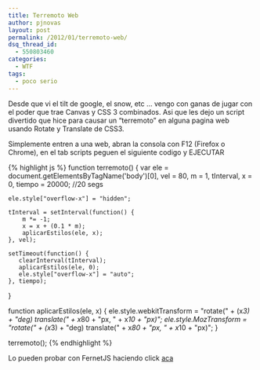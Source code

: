 ```yaml
---
title: Terremoto Web
author: pjnovas
layout: post
permalink: /2012/01/terremoto-web/
dsq_thread_id:
  - 550803460
categories:
  - WTF
tags:
  - poco serio
---
```

Desde que vi el tilt de google, el snow, etc &#8230; vengo con ganas de jugar con el poder que trae Canvas y CSS 3 combinados. Asi que les dejo un script divertido que hice para causar un &#8220;terremoto&#8221; en alguna pagina web usando Rotate y Translate de CSS3.

Simplemente entren a una web, abran la consola con F12 (Firefox o Chrome), en el tab scripts peguen el siguiente codigo y EJECUTAR

{% highlight js %}
function terremoto() {
    var ele = document.getElementsByTagName('body')[0],
         vel = 80,
         m = 1,
         tInterval,
         x = 0,
         tiempo = 20000; //20 segs

    ele.style["overflow-x"] = "hidden";

    tInterval = setInterval(function() {
        m *= -1;
        x = x + (0.1 * m);
        aplicarEstilos(ele, x);
    }, vel);

    setTimeout(function() {
       clearInterval(tInterval);
       aplicarEstilos(ele, 0);
       ele.style["overflow-x"] = "auto";
    }, tiempo);
}

function aplicarEstilos(ele, x) {
    ele.style.webkitTransform = "rotate(" + (x*3) + "deg) translate(" + x*80 + "px, " + x*10 + "px)";
    ele.style.MozTransform = "rotate(" + (x*3) + "deg) translate(" + x*80 + "px, " + x*10 + "px)";
}

terremoto();
 {% endhighlight %}



Lo pueden probar con FernetJS haciendo click [aca][1]

 [1]: javascript:terremoto(); "Terremotooooooo"